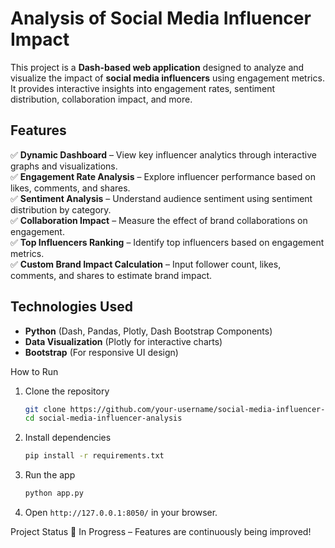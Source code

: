 # **Analysis of Social Media Influencer Impact**  

This project is a **Dash-based web application** designed to analyze and visualize the impact of **social media influencers** using engagement metrics. It provides interactive insights into engagement rates, sentiment distribution, collaboration impact, and more.  

## **Features**  
✅ **Dynamic Dashboard** – View key influencer analytics through interactive graphs and visualizations.  
✅ **Engagement Rate Analysis** – Explore influencer performance based on likes, comments, and shares.  
✅ **Sentiment Analysis** – Understand audience sentiment using sentiment distribution by category.  
✅ **Collaboration Impact** – Measure the effect of brand collaborations on engagement.  
✅ **Top Influencers Ranking** – Identify top influencers based on engagement metrics.  
✅ **Custom Brand Impact Calculation** – Input follower count, likes, comments, and shares to estimate brand impact.  

## **Technologies Used**  
- **Python** (Dash, Pandas, Plotly, Dash Bootstrap Components)  
- **Data Visualization** (Plotly for interactive charts)  
- **Bootstrap** (For responsive UI design)  

How to Run  
1. Clone the repository  
   ```bash
   git clone https://github.com/your-username/social-media-influencer-analysis.git
   cd social-media-influencer-analysis
   ```
2. Install dependencies  
   ```bash
   pip install -r requirements.txt
   ```
3. Run the app  
   ```bash
   python app.py
   ```
4. Open `http://127.0.0.1:8050/` in your browser.  

Project Status 
🚀 In Progress – Features are continuously being improved!  


